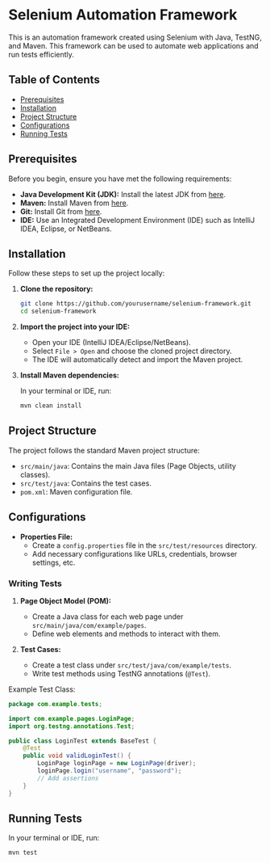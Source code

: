 # Selenium Automation Framework

This is an automation framework created using Selenium with Java, TestNG, and Maven. This framework can be used to automate web applications and run tests efficiently.

## Table of Contents

- [Prerequisites](#prerequisites)
- [Installation](#installation)
- [Project Structure](#project-structure)
- [Configurations](#usage)
- [Running Tests](#running-tests)


## Prerequisites

Before you begin, ensure you have met the following requirements:

- **Java Development Kit (JDK):** Install the latest JDK from [here](https://www.oracle.com/java/technologies/javase-downloads.html).
- **Maven:** Install Maven from [here](https://maven.apache.org/install.html).
- **Git:** Install Git from [here](https://git-scm.com/downloads).
- **IDE:** Use an Integrated Development Environment (IDE) such as IntelliJ IDEA, Eclipse, or NetBeans.

## Installation

Follow these steps to set up the project locally:

1. **Clone the repository:**

    ```bash
    git clone https://github.com/yourusername/selenium-framework.git
    cd selenium-framework
    ```

2. **Import the project into your IDE:**
    - Open your IDE (IntelliJ IDEA/Eclipse/NetBeans).
    - Select `File > Open` and choose the cloned project directory.
    - The IDE will automatically detect and import the Maven project.

3. **Install Maven dependencies:**

    In your terminal or IDE, run:

    ```bash
    mvn clean install
    ```

## Project Structure

The project follows the standard Maven project structure:

- `src/main/java`: Contains the main Java files (Page Objects, utility classes).
- `src/test/java`: Contains the test cases.
- `pom.xml`: Maven configuration file.

## Configurations

- **Properties File:**
    - Create a `config.properties` file in the `src/test/resources` directory.
    - Add necessary configurations like URLs, credentials, browser settings, etc.

### Writing Tests

1. **Page Object Model (POM):**
    - Create a Java class for each web page under `src/main/java/com/example/pages`.
    - Define web elements and methods to interact with them.

2. **Test Cases:**
    - Create a test class under `src/test/java/com/example/tests`.
    - Write test methods using TestNG annotations (`@Test`).

Example Test Class:

```java
package com.example.tests;

import com.example.pages.LoginPage;
import org.testng.annotations.Test;

public class LoginTest extends BaseTest {
    @Test
    public void validLoginTest() {
        LoginPage loginPage = new LoginPage(driver);
        loginPage.login("username", "password");
        // Add assertions
    }
}
```

## Running Tests

In your terminal or IDE, run:

```bash
mvn test
```
